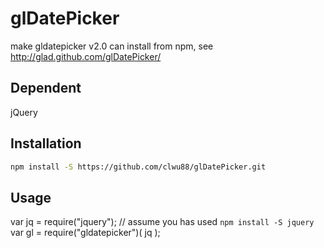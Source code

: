 # glDatePicker

make gldatepicker v2.0 can install from npm, see http://glad.github.com/glDatePicker/


## Dependent
jQuery

## Installation

```bash
npm install -S https://github.com/clwu88/glDatePicker.git
```


## Usage

var jq = require("jquery"); // assume you has used `npm install -S jquery`
var gl = require("gldatepicker")( jq );

